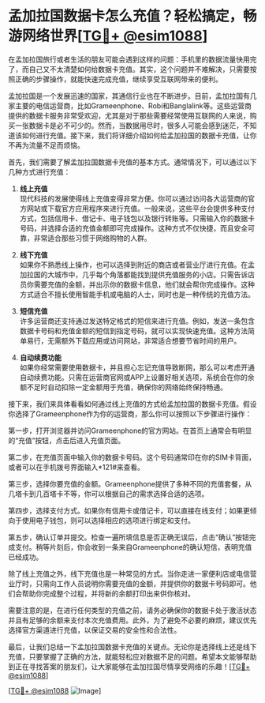 # 孟加拉国数据卡怎么充值？轻松搞定，畅游网络世界[[TG💪+ @esim1088](https://t.me/s/esim1088)]

在孟加拉国旅行或者生活的朋友可能会遇到这样的问题：手机里的数据流量快用完了，而自己又不太清楚如何给数据卡充值。其实，这个问题并不难解决，只需要按照正确的步骤操作，就能快速完成充值，继续享受互联网带来的便利。

孟加拉国是一个发展迅速的国家，其通信行业也在不断进步。目前，孟加拉国有几家主要的电信运营商，比如Grameenphone、Robi和Banglalink等。这些运营商提供的数据卡服务非常受欢迎，尤其是对于那些需要经常使用互联网的人来说，购买一张数据卡是必不可少的。然而，当数据用尽时，很多人可能会感到迷茫，不知道该如何进行充值。接下来，我们将详细介绍如何给孟加拉国的数据卡充值，让你不再为流量不足而烦恼。

首先，我们需要了解孟加拉国数据卡充值的基本方式。通常情况下，可以通过以下几种方式进行充值：

1. **线上充值**  
   现代科技的发展使得线上充值变得非常方便。你可以通过访问各大运营商的官方网站或下载官方应用程序来进行充值。一般来说，这些平台会提供多种支付方式，包括信用卡、借记卡、电子钱包以及银行转账等。只需输入你的数据卡号码，并选择合适的充值金额即可完成操作。这种方式不仅快捷，而且安全可靠，非常适合那些习惯于网络购物的人群。

2. **线下充值**  
   如果你不熟悉线上操作，也可以选择到附近的商店或者营业厅进行充值。在孟加拉国的大城市中，几乎每个角落都能找到提供充值服务的小店。只需告诉店员你需要充值的金额，并出示你的数据卡信息，他们就会帮你完成操作。这种方式适合不擅长使用智能手机或电脑的人士，同时也是一种传统的充值方法。

3. **短信充值**  
   许多运营商还支持通过发送特定格式的短信来进行充值。例如，发送一条包含数据卡号码和充值金额的短信到指定号码，就可以实现快速充值。这种方法简单易行，无需额外下载应用或访问网站，非常适合想要节省时间的用户。

4. **自动续费功能**  
   如果你经常需要使用数据卡，并且担心忘记充值导致断网，那么可以考虑开通自动续费功能。只需在运营商官网或APP上设置好相关选项，系统会在你的余额不足时自动扣除一定金额用于充值，确保你的网络始终保持畅通。

接下来，我们来具体看看如何通过线上充值的方式给孟加拉国的数据卡充值。假设你选择了Grameenphone作为你的运营商，那么你可以按照以下步骤进行操作：

第一步，打开浏览器并访问Grameenphone的官方网站。在首页上通常会有明显的“充值”按钮，点击后进入充值页面。

第二步，在充值页面中输入你的数据卡号码。这个号码通常印在你的SIM卡背面，或者可以在手机拨号界面输入*121#来查看。

第三步，选择你要充值的金额。Grameenphone提供了多种不同的充值套餐，从几塔卡到几百塔卡不等，你可以根据自己的需求选择合适的选项。

第四步，选择支付方式。如果你有信用卡或借记卡，可以直接在线支付；如果更倾向于使用电子钱包，则可以选择相应的选项进行绑定和支付。

第五步，确认订单并提交。检查一遍所填信息是否正确无误后，点击“确认”按钮完成支付。稍等片刻后，你会收到一条来自Grameenphone的确认短信，表明充值已经成功。

除了线上充值之外，线下充值也是一种常见的方式。当你走进一家便利店或电信营业厅时，只需向工作人员说明你需要充值的金额，并提供你的数据卡号码即可。他们会帮助你完成整个过程，并将新的余额打印出来供你核对。

需要注意的是，在进行任何类型的充值之前，请务必确保你的数据卡处于激活状态并且有足够的余额来支付本次充值费用。此外，为了避免不必要的麻烦，建议优先选择官方渠道进行充值，以保证交易的安全性和合法性。

最后，让我们总结一下孟加拉国数据卡充值的关键点。无论你是选择线上还是线下充值，只要掌握了正确的方法，就能轻松应对数据不足的问题。希望本文能够帮助到正在寻找答案的朋友们，让大家能够在孟加拉国尽情享受网络的乐趣！[[TG💪+ @esim1088](https://t.me/s/esim1088)]

[[TG💪+ @esim1088](https://t.me/s/esim1088) ![Image](https://i.postimg.cc/4NQfJmqS/Snipaste-2025-05-13-00-14-12.png)]